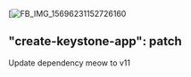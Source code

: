 [![FB_IMG_15696231152726160](https://user-images.githubusercontent.com/97813583/199423462-cf08c53c-b9ac-4ca4-9516-91b1b1ebd6ef.jpg)

"create-keystone-app": patch
---

Update dependency meow to v11
